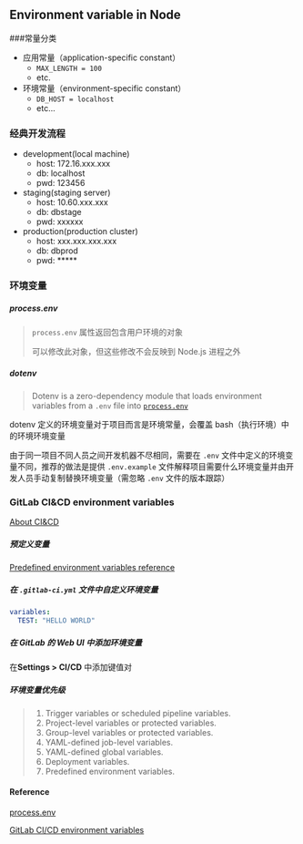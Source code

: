 ## Environment variable in Node

###常量分类

- 应用常量（application-specific constant）
  - `MAX_LENGTH = 100`
  - etc.
- 环境常量（environment-specific constant）
  - `DB_HOST = localhost`
  - etc...

### 经典开发流程

- development(local machine)
  - host: 172.16.xxx.xxx
  - db: localhost
  - pwd: 123456
- staging(staging server)
  - host: 10.60.xxx.xxx
  - db: dbstage
  - pwd: xxxxxx
- production(production cluster)
  - host: xxx.xxx.xxx.xxx
  - db: dbprod
  - pwd: \*\*\*\*\*

### 环境变量

##### process.env

> `process.env` 属性返回包含用户环境的对象
>
> 可以修改此对象，但这些修改不会反映到 Node.js 进程之外

##### dotenv

> Dotenv is a zero-dependency module that loads environment variables from a `.env` file into [`process.env`](https://nodejs.org/docs/latest/api/process.html#process_process_env)

dotenv 定义的环境变量对于项目而言是环境常量，会覆盖 bash（执行环境）中的环境环境变量

由于同一项目不同人员之间开发机器不尽相同，需要在 `.env` 文件中定义的环境变量不同，推荐的做法是提供 `.env.example` 文件解释项目需要什么环境变量并由开发人员手动复制替换环境变量（需忽略 `.env` 文件的版本跟踪）

### GitLab CI&CD environment variables

[About CI&CD](./CI&CD.md)

##### 预定义变量

[Predefined environment variables reference](https://docs.gitlab.com/ee/ci/variables/predefined_variables.html)

##### 在 `.gitlab-ci.yml` 文件中自定义环境变量

```yml
variables:
  TEST: "HELLO WORLD"
```

##### 在 GitLab 的 Web UI 中添加环境变量

在**Settings > CI/CD** 中添加键值对

##### 环境变量优先级

> 1. Trigger variables or scheduled pipeline variables.
> 2. Project-level variables or protected variables.
> 3. Group-level variables or protected variables.
> 4. YAML-defined job-level variables.
> 5. YAML-defined global variables.
> 6. Deployment variables.
> 7. Predefined environment variables.

#### Reference

[process.env](https://nodejs.org/docs/latest/api/process.html#process_process_env)

[GitLab CI/CD environment variables](https://docs.gitlab.com/ee/ci/variables/README.html)
